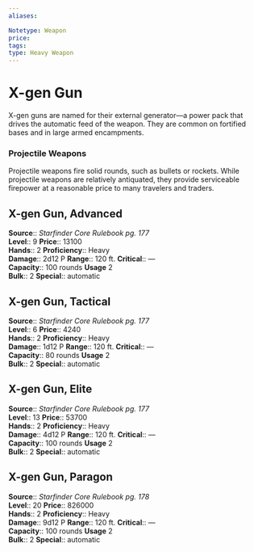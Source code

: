 ```yaml
---
aliases: 

Notetype: Weapon
price: 
tags: 
type: Heavy Weapon
---
```


# X-gen Gun

X-gen guns are named for their external generator—a power pack that drives the automatic feed of the weapon. They are common on fortified bases and in large armed encampments.

### Projectile Weapons

Projectile weapons fire solid rounds, such as bullets or rockets. While projectile weapons are relatively antiquated, they provide serviceable firepower at a reasonable price to many travelers and traders.  

## X-gen Gun, Advanced

**Source**:: _Starfinder Core Rulebook pg. 177_  
**Level**:: 9
**Price**:: 13100  
**Hands**:: 2
**Proficiency**:: Heavy  
**Damage**:: 2d12 P 
**Range**:: 120 ft.
**Critical**:: —  
**Capacity**:: 100 rounds 
**Usage** 2  
**Bulk**:: 2
**Special**:: automatic

## X-gen Gun, Tactical

**Source**:: _Starfinder Core Rulebook pg. 177_  
**Level**:: 6
**Price**:: 4240  
**Hands**:: 2
**Proficiency**:: Heavy  
**Damage**:: 1d12 P 
**Range**:: 120 ft.
**Critical**:: —  
**Capacity**:: 80 rounds 
**Usage** 2  
**Bulk**:: 2
**Special**:: automatic

## X-gen Gun, Elite

**Source**:: _Starfinder Core Rulebook pg. 177_  
**Level**:: 13
**Price**:: 53700  
**Hands**:: 2
**Proficiency**:: Heavy  
**Damage**:: 4d12 P 
**Range**:: 120 ft.
**Critical**:: —  
**Capacity**:: 100 rounds 
**Usage** 2  
**Bulk**:: 2
**Special**:: automatic

## X-gen Gun, Paragon

**Source**:: _Starfinder Core Rulebook pg. 178_  
**Level**:: 20
**Price**:: 826000  
**Hands**:: 2
**Proficiency**:: Heavy  
**Damage**:: 9d12 P 
**Range**:: 120 ft.
**Critical**:: —  
**Capacity**:: 100 rounds 
**Usage** 2  
**Bulk**:: 2
**Special**:: automatic
